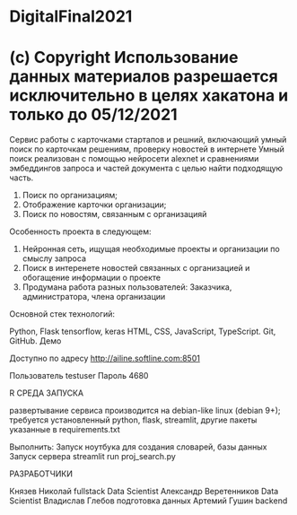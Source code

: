 # DigitalFinal2021
# (c) Copyright Использование данных материалов разрешается исключительно в целях хакатона и только до 05/12/2021


Cервис работы с карточками стартапов и решний, включающий умный поиск по карточкам решениям, проверку новостей в интернете
Умный поиск реализован c помощью нейросети alexnet и сравнениями эмбеддингов запроса и частей документа с целью найти подходящую часть. 

1. Поиск по организациям;
2. Отображение карточки организации;
3. Поиск по новостям, связанным с организацияй

Особенность проекта в следующем:

1. Нейронная сеть, ищущая необходимые проекты и организации по смыслу запроса
2. Поиск в интеренете новостей связанных с организацией и обогащение информации о проекте
3. Продумана работа разных пользователей: Заказчика, администратора, члена организации

Основной стек технологий:

Python, Flask
tensorflow, keras
HTML, CSS, JavaScript, TypeScript.
Git, GitHub.
Демо

Доступно по адресу http://ailine.softline.com:8501

Пользователь testuser
Пароль 4680

R
СРЕДА ЗАПУСКА

развертывание сервиса производится на debian-like linux (debian 9+);
требуется установленный python, flask, streamlit, другие пакеты указанные в requirements.txt


Выполнить:
Запуск ноутбука для создания словарей, базы данных
Запуск сервера streamlit run proj_search.py

РАЗРАБОТЧИКИ

Князев Николай fullstack Data Scientist
Александр Веретенников Data Scientist
Владислав Глебов  подготовка данных
Артемий Гушин backend



